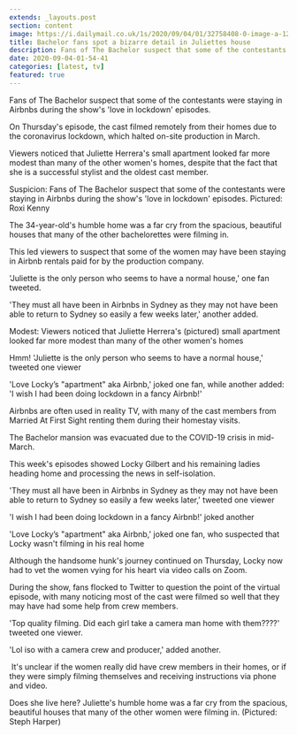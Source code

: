 ```yaml
---
extends: _layouts.post
section: content
image: https://i.dailymail.co.uk/1s/2020/09/04/01/32758408-0-image-a-12_1599179082808.jpg 
title: Bachelor fans spot a bizarre detail in Juliettes house 
description: Fans of The Bachelor suspect that some of the contestants were staying in Airbnbs during the shows love in lockdown episodes. 
date: 2020-09-04-01-54-41 
categories: [latest, tv] 
featured: true 
--- 
```

Fans of The Bachelor suspect that some of the contestants were staying in Airbnbs during the show's 'love in lockdown' episodes.

On Thursday's episode, the cast filmed remotely from their homes due to the coronavirus lockdown, which halted on-site production in March.

Viewers noticed that Juliette Herrera's small apartment looked far more modest than many of the other women's homes, despite that the fact that she is a successful stylist and the oldest cast member.

Suspicion: Fans of The Bachelor suspect that some of the contestants were staying in Airbnbs during the show's 'love in lockdown' episodes. Pictured: Roxi Kenny

The 34-year-old's humble home was a far cry from the spacious, beautiful houses that many of the other bachelorettes were filming in.

This led viewers to suspect that some of the women may have been staying in Airbnb rentals paid for by the production company.

'Juliette is the only person who seems to have a normal house,' one fan tweeted.

'They must all have been in Airbnbs in Sydney as they may not have been able to return to Sydney so easily a few weeks later,' another added.

Modest: Viewers noticed that Juliette Herrera's (pictured) small apartment looked far more modest than many of the other women's homes

Hmm! 'Juliette is the only person who seems to have a normal house,' tweeted one viewer

'Love Locky’s "apartment" aka Airbnb,' joked one fan, while another added: 'I wish I had been doing lockdown in a fancy Airbnb!'

Airbnbs are often used in reality TV, with many of the cast members from Married At First Sight renting them during their homestay visits. 

The Bachelor mansion was evacuated due to the COVID-19 crisis in mid-March. 

This week's episodes showed Locky Gilbert and his remaining ladies heading home and processing the news in self-isolation.

'They must all have been in Airbnbs in Sydney as they may not have been able to return to Sydney so easily a few weeks later,' tweeted one viewer

'I wish I had been doing lockdown in a fancy Airbnb!' joked another 

'Love Locky’s "apartment" aka Airbnb,' joked one fan, who suspected that Locky wasn't filming in his real home

Although the handsome hunk's journey continued on Thursday, Locky now had to vet the women vying for his heart via video calls on Zoom.

During the show, fans flocked to Twitter to question the point of the virtual episode, with many noticing most of the cast were filmed so well that they may have had some help from crew members.

'Top quality filming. Did each girl take a camera man home with them????' tweeted one viewer.

'Lol iso with a camera crew and producer,' added another.

 It's unclear if the women really did have crew members in their homes, or if they were simply filming themselves and receiving instructions via phone and video. 

Does she live here? Juliette's humble home was a far cry from the spacious, beautiful houses that many of the other women were filming in. (Pictured: Steph Harper) 

